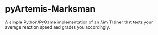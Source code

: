# pyArtemis-Marksman
A simple Python/PyGame implementation of an Aim Trainer that tests your average reaction speed and grades you accordingly.
